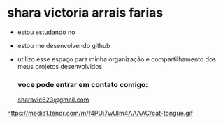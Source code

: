 # shara victoria arrais farias

- estou estudando no 
- estou me desenvolvendo github
- utilizo  esse espaço para minha organização e compartilhamento dos meus projetos desenvolvidos

  ### voce pode entrar em contato comigo:

  sharavic623@gmail.com

https://media1.tenor.com/m/f4PUj7wUIm4AAAAC/cat-tongue.gif
